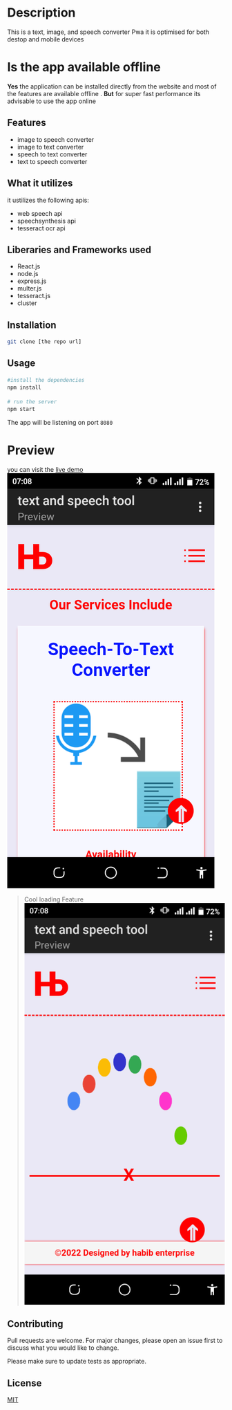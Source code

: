 # Description

This is a text, image, and speech converter Pwa
it is optimised for both destop and mobile devices


# Is the app available offline
**Yes** 
the application can be installed directly from the website and most of the features are available offline .
**But**
for super fast performance its advisable to use the app online


## Features
- image to speech converter
- image to text converter
- speech to text converter
- text to speech converter


## What it utilizes
it ustilizes the following apis:
- web speech api
- speechsynthesis api
- tesseract ocr api

## Liberaries and Frameworks used

* React.js
* node.js
* express.js
* multer.js
* tesseract.js
* cluster



## Installation



```bash
git clone [the repo url]
```

## Usage

```bash
#install the dependencies
npm install

# run the server
npm start
```
The app will be listening on port `8080`

# Preview
you can visit the [live demo](speechtools.vercel.app)
![site preview](preview.png)
> Cool loading Feature
![loading](loadingpreview.png)


## Contributing
Pull requests are welcome. For major changes, please open an issue first to discuss what you would like to change.

Please make sure to update tests as appropriate.

## License
[MIT](https://choosealicense.com/licenses/mit/)
